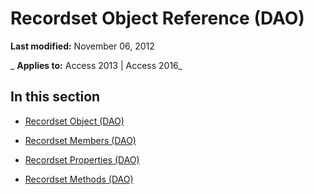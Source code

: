 
# Recordset Object Reference (DAO)

 **Last modified:** November 06, 2012

 _ **Applies to:** Access 2013 | Access 2016_

## In this section


- [Recordset Object (DAO)](9774232c-e6da-175b-fc7f-ed2ab7908fa0.md)
    
- [Recordset Members (DAO)](cfaae9ec-1b88-4285-1ebe-637564e99dc8.md)
    
- [Recordset Properties (DAO)](37114a17-3737-4995-b35d-dd64c75b5ed2.md)
    
- [Recordset Methods (DAO)](8b713eda-b076-4190-b2f5-ff1ce522e2bf.md)
    
